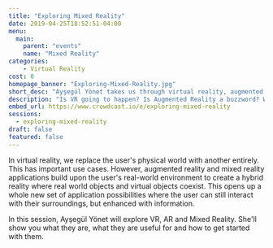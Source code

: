 ```yaml
---
title: "Exploring Mixed Reality"
date: 2019-04-25T18:52:51-04:00
menu:
  main:
    parent: "events"
    name: "Mixed Reality"
categories:
    - Virtual Reality
cost: 0
homepage_banner: "Exploring-Mixed-Reality.jpg"
short_desc: "Ayşegül Yönet takes us through virtual reality, augmented reality and mixed reality."
description: "Is VR going to happen? Is Augmented Reality a buzzword? What is this Mixed Reality anyway? Ayşegül Yönet explains what they are and how to get started."
embed_url: https://www.crowdcast.io/e/exploring-mixed-reality
sessions:
  - exploring-mixed-reality
draft: false
featured: false
---
```


In virtual reality, we replace the user's physical world with another entirely. This has important use cases. However, augmented reality and mixed reality applications build upon the user's real-world environment to create a hybrid reality where real world objects and virtual objects coexist. This opens up a whole new set of application possibilities where the user can still interact with their surroundings, but enhanced with information.

In this session, Ayşegül Yönet will explore VR, AR and Mixed Reality. She'll show you what they are, what they are useful for and how to get started with them.